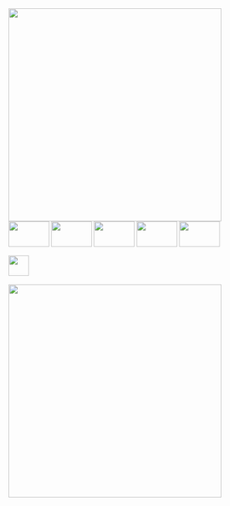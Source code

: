 

<div>
<a href="https://github.com/73ddy-io">
<img width="419" src="https://github-readme-stats.vercel.app/api?username=73ddy-io&show_icons=true&theme=monokai&hide_border=true&bg_color=45,404040,292a2b,181818&include_all_commits=false&count_private=true"/>
</a>
</div> 

<div>
<img align="center" height="50" width="80" src="https://img.shields.io/badge/-292a2b.svg?style=for-the-badge&logo=c-sharp&logoColor=cb205f" />
<img align="center" height="50" width="80" src="https://img.shields.io/badge/-292a2b.svg?style=for-the-badge&logo=c%2B%2B&logoColor=cb205f" />
<img align="center" height="50" width="80" src="https://img.shields.io/badge/-292a2b?style=for-the-badge&logo=mysql&logoColor=cb205f" />
<img align="center" height="50" width="80" src="https://img.shields.io/badge/-292a2b?style=for-the-badge&logo=html5&logoColor=cb205f" />
<img align="center" height="50" width="80" src="https://img.shields.io/badge/-292a2b.svg?style=for-the-badge&logo=css3&logoColor=cb205f" />
</div>

<!-- <div style="display: inline_block"><br>
  <img align="center" height="" width="" src="https://img.shields.io/badge/🥶_unreal_engine-141321.svg?style=for-the-badge" />
  <img align="center" height="" width="" src="https://img.shields.io/badge/-Unity-141321?style=for-the-badge&logo=unity&logoColor=fcb72a" />
  <img align="center" height="" width="" src="https://img.shields.io/badge/🍩_Blender-141321.svg?style=for-the-badge" />
  <img align="center" height="" width="" src="https://img.shields.io/badge/💃_java_family-141321.svg?style=for-the-badge&logo=java&logoColor=fcb72a" />
  
  <img align="center" height="" width="" src="https://img.shields.io/badge/😈_GTX750_ti-141321?style=for-the-badge&logoColor=fcb72a" />
  <br><br>
</div> -->



<div><br>
  <a href = "https://leetcode.com/73ddy/">
    <img align="center" height="40px" width="" src="https://img.shields.io/badge/-Leetcode-292a2b?style=for-the-badge&logo=LeetCode&logoColor=cb205f" />
  </a>
</div>

<div><br>
  <a text-decoration="none" href="https://leetcode.com/73ddy/">
    <img width="419" src="https://leetcode-stats-six.vercel.app/?username=73ddy&theme=dark"/>
  </a>
</div>
